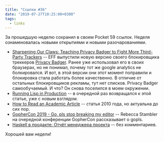 ```yaml
---
title: "Ссылки #36"
date: "2019-07-27T10:25:00+0300"
tags:
  - links
---
```

За прошедшую неделю сохранил в своем Pocket 59 ссылок. Неделя ознаменовалась новыми открытиями и новыми разочарованиями.

* [Sharpening Our Claws: Teaching Privacy Badger to Fight More Third-Party Trackers](https://www.eff.org/deeplinks/2019/07/sharpening-our-claws-teaching-privacy-badger-fight-more-third-party-trackers) -- EFF выпустили новую версию своего блокировщика треккеров [Privacy Badger](https://www.eff.org/privacybadger). Ранее уже использовал его в своих браузерах, но не понимал, почему тот же google analytics не болкировался. И вот, в этой версии они этот момент поправили и блокировка стала работать более качественно. В отличие от остальных блокировщиков рекламы, тут нет списков. Privacy Badger самообучаемый. И что? Он снова поселился в моем окружении.
* [Running Lisp in Production](https://tech.grammarly.com/blog/posts/Running-Lisp-in-Production.html) -- в очередной раз возвращался к этой статье, уже с новым взглядом.
* [How to Read an Academic Article](https://organizationsandmarkets.com/2010/08/31/how-to-read-an-academic-article/) -- статья 2010 года, но актуальна до сих пор.
* [GopherCon 2019 - Go, pls stop breaking my editor](https://about.sourcegraph.com/go/gophercon-2019-go-pls-stop-breaking-my-editor) -- Rebecca Stambler на очередной конференции GopherCon рассказывает о gopls.
* [Haskell в продакте: Отчёт менеджера проекта](https://habr.com/ru/post/193722/) -- без комментариев.

Хорошей вам недели!
